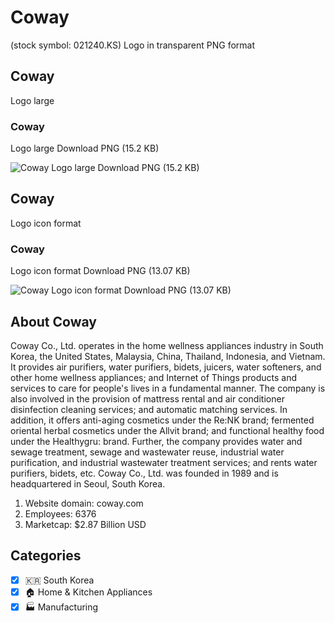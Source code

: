 # Coway
 (stock symbol: 021240.KS) Logo in transparent PNG format

## Coway
 Logo large

### Coway
 Logo large Download PNG (15.2 KB)

![Coway
 Logo large Download PNG (15.2 KB)](/img/orig/021240.KS_BIG-17d3051b.png)

## Coway
 Logo icon format

### Coway
 Logo icon format Download PNG (13.07 KB)

![Coway
 Logo icon format Download PNG (13.07 KB)](/img/orig/021240.KS-9e062b81.png)

## About Coway


Coway Co., Ltd. operates in the home wellness appliances industry in South Korea, the United States, Malaysia, China, Thailand, Indonesia, and Vietnam. It provides air purifiers, water purifiers, bidets, juicers, water softeners, and other home wellness appliances; and Internet of Things products and services to care for people's lives in a fundamental manner. The company is also involved in the provision of mattress rental and air conditioner disinfection cleaning services; and automatic matching services. In addition, it offers anti-aging cosmetics under the Re:NK brand; fermented oriental herbal cosmetics under the Allvit brand; and functional healthy food under the Healthygru: brand. Further, the company provides water and sewage treatment, sewage and wastewater reuse, industrial water purification, and industrial wastewater treatment services; and rents water purifiers, bidets, etc. Coway Co., Ltd. was founded in 1989 and is headquartered in Seoul, South Korea.

1. Website domain: coway.com
2. Employees: 6376
3. Marketcap: $2.87 Billion USD


## Categories
- [x] 🇰🇷 South Korea
- [x] 🏠 Home & Kitchen Appliances
- [x] 🏭 Manufacturing
